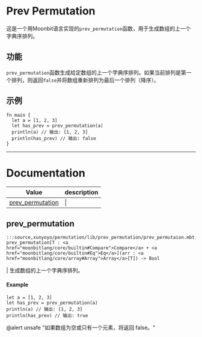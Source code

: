 # Prev Permutation

这是一个用Moonbit语言实现的`prev_permutation`函数，用于生成数组的上一个字典序排列。

## 功能

`prev_permutation`函数生成给定数组的上一个字典序排列。如果当前排列是第一个排列，则返回`false`并将数组重新排列为最后一个排列（降序）。

## 示例

```moonbit
fn main {
  let a = [1, 2, 3]
  let has_prev = prev_permutation(a)
  println(a) // 输出: [1, 2, 3]
  println(has_prev) // 输出: false
}
```
---
# Documentation
|Value|description|
|---|---|
|[prev\_permutation](#prev_permutation)| \||

## prev\_permutation

```moonbit
:::source,xunyoyo/permutation/lib/prev_permutation/prev_permutaion.mbt,22:::fn prev_permutation[T : <a href="moonbitlang/core/builtin#Compare">Compare</a> + <a href="moonbitlang/core/builtin#Eq">Eq</a>](arr : <a href="moonbitlang/core/array#Array">Array</a>[T]) -> Bool
```
 \|
生成数组的上一个字典序排列。

 #### Example
 ```
 let a = [1, 2, 3]
 let has_prev = prev_permutation(a)
 println(a) // 输出: [1, 2, 3]
 println(has_prev) // 输出: true
 ```
 @alert unsafe "如果数组为空或只有一个元素，将返回 false。"
